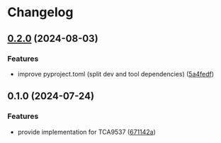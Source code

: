 # Changelog

## [0.2.0](https://github.com/feeph/libtca953x-python/compare/v0.1.0...v0.2.0) (2024-08-03)


### Features

* improve pyproject.toml (split dev and tool dependencies) ([5a4fedf](https://github.com/feeph/libtca953x-python/commit/5a4fedff925d051b5b3748c539b3b79f1fc8413e))

## 0.1.0 (2024-07-24)


### Features

* provide implementation for TCA9537 ([671142a](https://github.com/feeph/libtca953x-python/commit/671142a466a939f820a7c2ecf1876acfc5344079))
